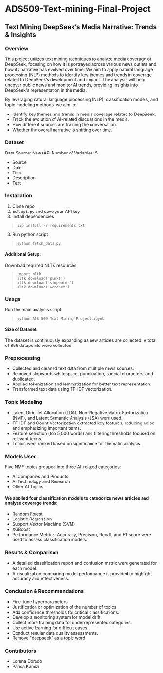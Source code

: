 # ADS509-Text-mining-Final-Project

## Text Mining DeepSeek’s Media Narrative: Trends & Insights

### Overview
This project utilizes text mining techniques to analyze media coverage of DeepSeek, focusing on how it is portrayed across various news outlets and how its narrative has evolved over time. We aim to apply natural language processing (NLP) methods to identify key themes and trends in coverage related to DeepSeek’s development and impact. The analysis will help uncover public news and monitor AI trends, providing insights into DeepSeek's representation in the media.

By leveraging natural language processing (NLP), classification models, and topic modeling methods, we aim to:

* Identify key themes and trends in media coverage related to DeepSeek.
* Track the evolution of AI-related discussions in the media.
*  How different sources are framing the conversation.​
*  Whether the overall narrative is shifting over time.​
  
### Dataset
Data Source: NewsAPI
Number of Variables: 5
* Source
* Date
* Title
* Description
* Text

### Installation
1. Clone repo
2. Edit `api.py` and save your API key
3. Install dependencies
>```
>pip install -r requirements.txt
>```
3. Run python script
> ```
> python fetch_data.py
> ```

#### Additional Setup:

Download required NLTK resources:
>```
>import nltk
>nltk.download('punkt')
>nltk.download('stopwords')
>nltk.download('wordnet')

### Usage
Run the main analysis script:
>```
>python ADS 509 Text Mining Project.ipynb

#### Size of Dataset:
The dataset is continuously expanding as new articles are collected. A total of 856 datapoints were collected. 
### Preprocessing
* Collected and cleaned text data from multiple news sources.
* Removed stopwords,whitespace, punctuation, special characters, and duplicated.
* Applied tokenization and lemmatization for better text representation.
* Transformed text data using TF-IDF vectorization.

### Topic Modeling
* Latent Dirichlet Allocation (LDA), Non-Negative Matrix Factorization (NMF), and Latent Semantic Analysis (LSA) were used.
* TF-IDF and Count Vectorization extracted key features, reducing noise and emphasizing important terms.​
* Feature selection (top 5,000 words) and filtering thresholds focused on relevant terms.​
* Topics were ranked based on significance for thematic analysis.​ 

### Models Used
Five NMF topics grouped into three AI-related categories:​
* AI Companies and Products ​
* AI Technology and Research ​
* Other AI Topics ​
#### We applied four classification models to categorize news articles and analyze coverage trends:
* Random Forest
* Logistic Regression 
* Support Vector Machine (SVM) 
* XGBoost 
* Performance Metrics: Accuracy, Precision, Recall, and F1-score were used to assess classification models.
  
### Results & Comparison
* A detailed classification report and confusion matrix were generated for each model.
* A visualization comparing model performance is provided to highlight accuracy and effectiveness.
  
### Conclusion & Recommendations
* Fine-tune hyperparameters.​
* Justification or optimization of the number of topics​
* Add confidence thresholds for critical classifications.​
* Develop a monitoring system for model drift.​
* Collect more training data for underrepresented categories.​
* Use active learning for difficult cases.​
* Conduct regular data quality assessments.​
* Remove "deepseek" as a topic word​

### Contributors
* Lorena Dorado
* Parisa Kamizi
